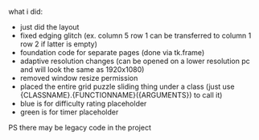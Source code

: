 what i did:
- just did the layout
- fixed edging glitch (ex. column 5 row 1 can be transferred to column 1 row 2 if latter is empty)
- foundation code for separate pages (done via tk.frame)
- adaptive resolution changes (can be opened on a lower resolution pc and will look the same as 1920x1080)
- removed window resize permission
- placed the entire grid puzzle sliding thing under a class (just use {CLASSNAME}.{FUNCTIONNAME}({ARGUMENTS}) to call it)
- blue is for difficulty rating placeholder
- green is for timer placeholder
  
PS
there may be legacy code in the project

